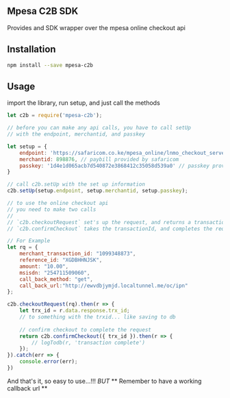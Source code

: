## Mpesa C2B SDK
Provides and SDK wrapper over the mpesa online checkout api

## Installation
```bash
npm install --save mpesa-c2b
```

## Usage
import the library, run setup, and just call the methods

```javascript
let c2b = require('mpesa-c2b');

// before you can make any api calls, you have to call setUp
// with the endpoint, merchantid, and passkey

let setup = {
    endpoint: 'https://safaricom.co.ke/mpesa_online/lnmo_checkout_server.php?wsdl',
    merchantid: 898876, // paybill provided by safaricom
    passkey: '1d4e1d065acb7d540872e3868412c35058d539a0' // passkey provided by safaricom
}

// call c2b.setUp with the set up information
c2b.setUp(setup.endpoint, setup.merchantid, setup.passkey);

// to use the online checkout api
// you need to make two calls
//
// `c2b.checkoutRequest` set's up the request, and returns a transactionId
// `c2b.confirmCheckout` takes the transactionId, and completes the request

// For Example
let rq = {
    merchant_transaction_id: "1099348873",
    reference_id: "XGDBHHNJSK",
    amount: "10.00",
    msisdn: "254711509060",
    call_back_method: "get",
    call_back_url:"http://ewvdbjymjd.localtunnel.me/oc/ipn"
};

c2b.checkoutRequest(rq).then(r => {
    let trx_id = r.data.response.trx_id;
    // to something with the trxid... like saving to db
    
    // confirm checkout to complete the request
    return c2b.confirmCheckout({ trx_id }).then(r => {
        // logTodb(r, 'transaction complete')
    });
}).catch(err => {
    console.error(err);
})

```

And that's it, so easy to use...!!! *BUT* 
** Remember to have a working callback url **